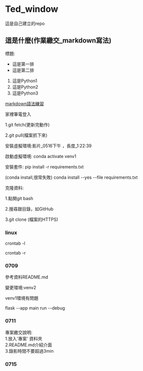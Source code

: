 # Ted_window
這是自己建立的repo

## 這是什麼(作業繳交_markdown寫法)

標題:

- 這是第一排
- 這是第二排

1. 這是Python1
2. 這是Python2
3. 這是Python3

[markdown語法練習](./markdown練習/README.md)

家裡筆電登入


1.git fetch(更新完動作)

2.git pull(檔案抓下來)

安裝虛擬環境:影片_0516下午 ，長度_1:22:39

啟動虛擬環境:
conda activate venv1

安裝套件:
pip install -r requirements.txt

(conda install,很常失敗)
conda install --yes --file requirements.txt

克隆資料:

1.點開git bash

2.搜尋跟目錄，如GitHub

3.git clone (檔案的HTTPS)

### linux

crontab -l

crontab -r

### 0709
參考資料README.md

變更環境:venv2

venv1環境有問題

flask --app main run --debug

### 0711
專案繳交說明:  
1.放入'專案' 資料夾  
2.README.md介紹介面  
3.錄影時間不要超過3min

### 0715

